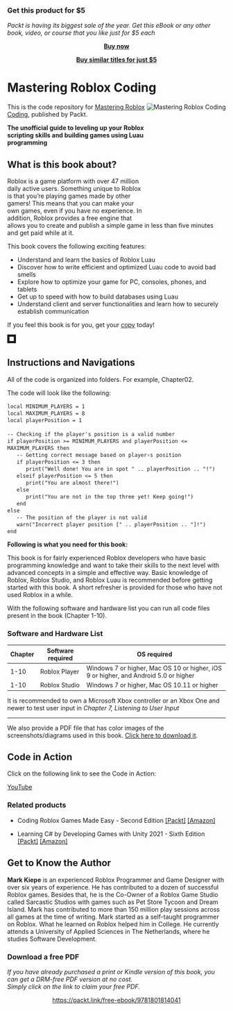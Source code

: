 
### Get this product for $5

<i>Packt is having its biggest sale of the year. Get this eBook or any other book, video, or course that you like just for $5 each</i>


<b><p align='center'>[Buy now](https://packt.link/9781801814041)</p></b>


<b><p align='center'>[Buy similar titles for just $5](https://subscription.packtpub.com/search)</p></b>


# Mastering Roblox Coding

<a href="https://www.packtpub.com/product/mastering-roblox-coding/9781801814041?utm_source=github&utm_medium=repository&utm_campaign=9781801814041"><img src="https://static.packt-cdn.com/products/9781801814041/cover/smaller" alt="Mastering Roblox Coding" height="256px" align="right"></a>

This is the code repository for [Mastering Roblox Coding](https://www.packtpub.com/product/mastering-roblox-coding/9781801814041?utm_source=github&utm_medium=repository&utm_campaign=9781801814041), published by Packt.

**The unofficial guide to leveling up your Roblox scripting skills and building games using Luau programming**

## What is this book about?
Roblox is a game platform with over 47 million daily active users. Something unique to Roblox is that you’re playing games made by other gamers! This means that you can make your own games, even if you have no experience. In addition, Roblox provides a free engine that allows you to create and publish a simple game in less than five minutes and get paid while at it.

This book covers the following exciting features: 
* Understand and learn the basics of Roblox Luau
* Discover how to write efficient and optimized Luau code to avoid bad smells
* Explore how to optimize your game for PC, consoles, phones, and tablets
* Get up to speed with how to build databases using Luau
* Understand client and server functionalities and learn how to securely establish communication

If you feel this book is for you, get your [copy](https://www.amazon.com/dp/180181404X) today!

<a href="https://www.packtpub.com/?utm_source=github&utm_medium=banner&utm_campaign=GitHubBanner"><img src="https://raw.githubusercontent.com/PacktPublishing/GitHub/master/GitHub.png" 
alt="https://www.packtpub.com/" border="5" /></a>


## Instructions and Navigations
All of the code is organized into folders. For example, Chapter02.

The code will look like the following:
```
local MINIMUM_PLAYERS = 1
local MAXIMUM_PLAYERS = 8
local playerPosition = 1

-- Checking if the player's position is a valid number
if playerPosition >= MINIMUM_PLAYERS and playerPosition <= MAXIMUM_PLAYERS then
   -- Getting correct message based on player›s position
   if playerPosition <= 3 then
      print("Well done! You are in spot " .. playerPosition .. "!")
   elseif playerPosition <= 5 then
      print("You are almost there!")
   else
      print("You are not in the top three yet! Keep going!")
   end
else
   -- The position of the player is not valid
   warn("Incorrect player position [" .. playerPosition .. "]!")
end
```

**Following is what you need for this book:**

This book is for fairly experienced Roblox developers who have basic programming knowledge and want to take their skills to the next level with advanced concepts in a simple and effective way. Basic knowledge of Roblox, Roblox Studio, and Roblox Luau is recommended before getting started with this book. A short refresher is provided for those who have not used Roblox in a while.

With the following software and hardware list you can run all code files present in the book (Chapter 1-10).

### Software and Hardware List

| Chapter  | Software required                   | OS required                                                                          |
| -------- | ------------------------------------| -------------------------------------------------------------------------------------|
| 1-10     | Roblox Player                       | Windows 7 or higher, Mac OS 10 or higher, iOS 9 or higher, and Android 5.0 or higher |
| 1-10     | Roblox Studio                       | Windows 7 or higher, Mac OS 10.11 or higher                                          |
 
It is recommended to own a Microsoft Xbox controller or an Xbox One and newer to test user input in *Chapter 7, Listening to User Input*

<hr>

We also provide a PDF file that has color images of the screenshots/diagrams used in this book. [Click here to download it](https://packt.link/2Zmph).

## Code in Action

Click on the following link to see the Code in Action:

[YouTube](https://bit.ly/3OEocEy)

### Related products <Other books you may enjoy>
* Coding Roblox Games Made Easy - Second Edition [[Packt]](https://www.packtpub.com/product/coding-roblox-games-made-easy/9781803234670?_ga=2.83231057.696896402.1658994676-1157268863.1584421665&utm_source=github&utm_medium=repository&utm_campaign=9781803234670) [[Amazon]](https://www.amazon.com/dp/1803234679)

* Learning C# by Developing Games with Unity 2021 - Sixth Edition [[Packt]](https://www.packtpub.com/product/learning-c-by-developing-games-with-unity-2021/9781801813945?_ga=2.20973052.696896402.1658994676-1157268863.1584421665&utm_source=github&utm_medium=repository&utm_campaign=9781801813945) [[Amazon]](https://www.amazon.com/dp/1801813949)

## Get to Know the Author
**Mark Kiepe**
is an experienced Roblox Programmer and Game Designer with over six years of experience. He has contributed to a dozen of successful Roblox games. Besides that, he is the Co-Owner of a Roblox Game Studio called Sarcastic Studios with games such as Pet Store Tycoon and Dream Island. Mark has contributed to more than 150 million play sessions across all games at the time of writing.
Mark started as a self-taught programmer on Roblox. What he learned on Roblox helped him in College. He currently attends a University of Applied Sciences in The Netherlands, where he studies Software Development.




### Download a free PDF

 <i>If you have already purchased a print or Kindle version of this book, you can get a DRM-free PDF version at no cost.<br>Simply click on the link to claim your free PDF.</i>
<p align="center"> <a href="https://packt.link/free-ebook/9781801814041">https://packt.link/free-ebook/9781801814041 </a> </p>